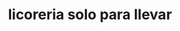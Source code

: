 ---
title: "licoreria solo para llevar"
url: /tegucigalpa/licoreria-solo-para-llevar/
shop: Spirituosen
---